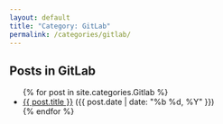 ```yaml
---
layout: default
title: "Category: GitLab"
permalink: /categories/gitlab/
---
```


<h2>Posts in GitLab</h2>

<ul>
  {% for post in site.categories.Gitlab %}
    <li><a href="{{ post.url }}">{{ post.title }}</a> ({{ post.date | date: "%b %d, %Y" }})</li>
  {% endfor %}
</ul>
